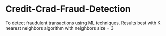 # Credit-Crad-Fraud-Detection
To detect fraudulent transactions using ML techniques.
Results best with K nearest neighbors algorithm with neighbors size = 3
